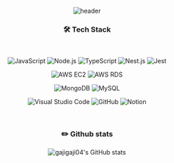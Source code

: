 <div align="center">
  
  ![header](https://capsule-render.vercel.app/api?type=Waving&text=How%20to%20use%20me)
</div>

<div align="center"> 


### 🛠️ Tech Stack

<br/>

![JavaScript](https://img.shields.io/badge/JavaScript-F7DF1E.svg?&style=for-the-badge&logo=JavaScript&logoColor=white)
![Node.js](https://img.shields.io/badge/Node.js-339933.svg?&style=for-the-badge&logo=Node.js&logoColor=white)
![TypeScript](https://img.shields.io/badge/TypeScript-3178C6.svg?&style=for-the-badge&logo=TypeScript&logoColor=white)
![Nest.js](https://img.shields.io/badge/Nest.js-E0234E.svg?&style=for-the-badge&logo=Nest.js&logoColor=white)
![Jest](https://img.shields.io/badge/Testing%20Framework-Jest-C21325.svg?&style=for-the-badge&logo=Jest&logoColor=white)

![AWS EC2](https://img.shields.io/badge/AWS%20Services-EC2-FF9900.svg?&style=for-the-badge&logo=Amazon%20AWS&logoColor=white)
![AWS RDS](https://img.shields.io/badge/AWS%20Services-RDS-527FFF.svg?&style=for-the-badge&logo=Amazon%20AWS&logoColor=white)

![MongoDB](https://img.shields.io/badge/MongoDB-47A248.svg?&style=for-the-badge&logo=MongoDB&logoColor=white)
![MySQL](https://img.shields.io/badge/MySQL-4479A1.svg?&style=for-the-badge&logo=MySQL&logoColor=white)

![Visual Studio Code](https://img.shields.io/badge/Visual%20Studio%20Code-007ACC.svg?&style=for-the-badge&logo=Visual%20Studio%20Code&logoColor=white)
![GitHub](https://img.shields.io/badge/GitHub-181717.svg?&style=for-the-badge&logo=GitHub&logoColor=white)
![Notion](https://img.shields.io/badge/Notion-000000.svg?&style=for-the-badge&logo=Notion&logoColor=white)

<br/>



### ✏️ Github stats

![gajigaji04's GitHub stats](https://github-readme-stats.vercel.app/api?username=gajigaji04&show_icons=true&theme=discord_old_blurple)


</div> 

